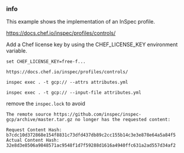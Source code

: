 
### info


This example shows the implementation of an InSpec profile.

https://docs.chef.io/inspec/profiles/controls/

Add a Chef license key by using the CHEF_LICENSE_KEY environment variable.

```
set CHEF_LICENSE_KEY=free-f...
```

```
https://docs.chef.io/inspec/profiles/controls/
```
```
inspec exec . -t gcp:// --attrs attributes.yml
```
```
inspec exec . -t gcp:// --input-file attributes.yml
```

remove the `inspec.lock` to avoid

```
The remote source https://github.com/inspec/inspec-gcp/archive/master.tar.gz no longer has the requested content:

Request Content Hash: b7cdc10d372868e154f8831c73dfd437db89c2cc155b14c3e3e878e64a5a84f5
Actual Content Hash: 32e8d3e8506a9848571ac9548f1d7f59288d1616a4940ffc631a2ad557d34af2

```